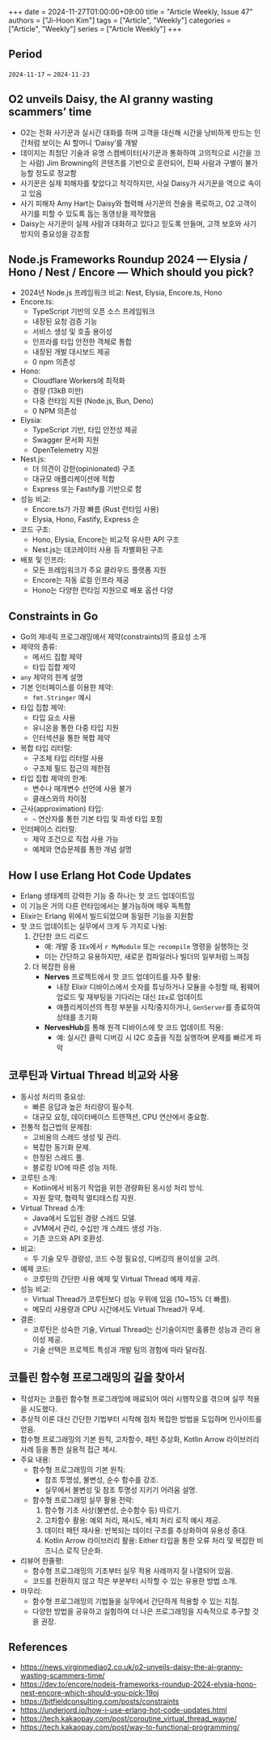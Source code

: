 +++
date = 2024-11-27T01:00:00+09:00
title = "Article Weekly, Issue 47"
authors = ["Ji-Hoon Kim"]
tags = ["Article", "Weekly"]
categories = ["Article", "Weekly"]
series = ["Article Weekly"]
+++

## Period

`2024-11-17` ~ `2024-11-23`

## O2 unveils Daisy, the AI granny wasting scammers’ time

- O2는 전화 사기꾼과 실시간 대화를 하며 고객을 대신해 시간을 낭비하게 만드는 인간처럼 보이는 AI 할머니 ‘Daisy’를 개발
- 데이지는 최첨단 기술과 유명 스캠베이터(사기꾼과 통화하여 고의적으로 시간을 끄는 사람) Jim Browning의 콘텐츠를 기반으로 훈련되어, 진짜 사람과 구별이 불가능할 정도로 정교함
- 사기꾼은 실제 피해자를 찾았다고 착각하지만, 사실 Daisy가 사기꾼을 역으로 속이고 있음
- 사기 피해자 Amy Hart는 Daisy와 협력해 사기꾼의 전술을 폭로하고, O2 고객이 사기를 피할 수 있도록 돕는 동영상을 제작했음
- Daisy는 사기꾼이 실제 사람과 대화하고 있다고 믿도록 만들며, 고객 보호와 사기 방지의 중요성을 강조함

## Node.js Frameworks Roundup 2024 — Elysia / Hono / Nest / Encore — Which should you pick?

- 2024년 Node.js 프레임워크 비교: Nest, Elysia, Encore.ts, Hono
- Encore.ts:
  - TypeScript 기반의 오픈 소스 프레임워크
  - 내장된 요청 검증 기능
  - 서비스 생성 및 호출 용이성
  - 인프라를 타입 안전한 객체로 통합
  - 내장된 개발 대시보드 제공
  - 0 npm 의존성
- Hono:
  - Cloudflare Workers에 최적화
  - 경량 (13kB 미만)
  - 다중 런타임 지원 (Node.js, Bun, Deno)
  - 0 NPM 의존성
- Elysia:
  - TypeScript 기반, 타입 안전성 제공
  - Swagger 문서화 지원
  - OpenTelemetry 지원
- Nest.js:
  - 더 의견이 강한(opinionated) 구조
  - 대규모 애플리케이션에 적합
  - Express 또는 Fastify를 기반으로 함
- 성능 비교:
  - Encore.ts가 가장 빠름 (Rust 런타임 사용)
  - Elysia, Hono, Fastify, Express 순
- 코드 구조:
  - Hono, Elysia, Encore는 비교적 유사한 API 구조
  - Nest.js는 데코레이터 사용 등 차별화된 구조
- 배포 및 인프라:
  - 모든 프레임워크가 주요 클라우드 플랫폼 지원
  - Encore는 자동 로컬 인프라 제공
  - Hono는 다양한 런타임 지원으로 배포 옵션 다양

## Constraints in Go

- Go의 제네릭 프로그래밍에서 제약(constraints)의 중요성 소개
- 제약의 종류:
  - 메서드 집합 제약
  - 타입 집합 제약
- `any` 제약의 한계 설명
- 기본 인터페이스를 이용한 제약:
  - `fmt.Stringer` 예시
- 타입 집합 제약:
  - 타입 요소 사용
  - 유니온을 통한 다중 타입 지원
  - 인터섹션을 통한 복합 제약
- 복합 타입 리터럴:
  - 구조체 타입 리터럴 사용
  - 구조체 필드 접근의 제한점
- 타입 집합 제약의 한계:
  - 변수나 매개변수 선언에 사용 불가
  - 클래스와의 차이점
- 근사(approximation) 타입:
  - `~` 연산자를 통한 기본 타입 및 파생 타입 포함
- 인터페이스 리터럴:
  - 제약 조건으로 직접 사용 가능
  - 예제와 연습문제를 통한 개념 설명

## How I use Erlang Hot Code Updates

- Erlang 생태계의 강력한 기능 중 하나는 핫 코드 업데이트임
- 이 기능은 거의 다른 런타임에서는 불가능하며 매우 독특함
- Elixir는 Erlang 위에서 빌드되었으며 동일한 기능을 지원함
- 핫 코드 업데이트는 실무에서 크게 두 가지로 나뉨:
  1. 간단한 코드 리로드
     - 예: 개발 중 `IEx`에서 `r MyModule` 또는 `recompile` 명령을 실행하는 것
     - 이는 간단하고 유용하지만, 새로운 컴파일러나 빌더의 일부처럼 느껴짐
  2. 더 복잡한 응용
     - **Nerves** 프로젝트에서 핫 코드 업데이트를 자주 활용:
       - 내장 Elixir 디바이스에서 숫자를 튜닝하거나 모듈을 수정할 때, 펌웨어 업로드 및 재부팅을 기다리는 대신 `IEx`로 업데이트
       - 애플리케이션의 특정 부분을 시작/중지하거나, `GenServer`를 종료하여 상태를 초기화
     - **NervesHub**를 통해 원격 디바이스에 핫 코드 업데이트 적용:
       - 예: 실시간 클럭 디버깅 시 I2C 호출을 직접 실행하며 문제를 빠르게 파악

## 코루틴과 Virtual Thread 비교와 사용

- 동시성 처리의 중요성:
  - 빠른 응답과 높은 처리량이 필수적.
  - 대규모 요청, 데이터베이스 트랜잭션, CPU 연산에서 중요함.
- 전통적 접근법의 문제점:
  - 고비용의 스레드 생성 및 관리.
  - 복잡한 동기화 문제.
  - 한정된 스레드 풀.
  - 블로킹 I/O에 따른 성능 저하.
- 코루틴 소개:
  - Kotlin에서 비동기 작업을 위한 경량화된 동시성 처리 방식.
  - 자원 절약, 협력적 멀티태스킹 지원.
- Virtual Thread 소개:
  - Java에서 도입된 경량 스레드 모델.
  - JVM에서 관리, 수십만 개 스레드 생성 가능.
  - 기존 코드와 API 호환성.
- 비교:
  - 두 기술 모두 경량성, 코드 수정 필요성, 디버깅의 용이성을 고려.
- 예제 코드:
  - 코루틴의 간단한 사용 예제 및 Virtual Thread 예제 제공.
- 성능 비교:
  - Virtual Thread가 코루틴보다 성능 우위에 있음 (10~15% 더 빠름).
  - 메모리 사용량과 CPU 시간에서도 Virtual Thread가 우세.
- 결론:
  - 코루틴은 성숙한 기술, Virtual Thread는 신기술이지만 훌륭한 성능과 관리 용이성 제공.
  - 기술 선택은 프로젝트 특성과 개발 팀의 경험에 따라 달라짐.

## 코틀린 함수형 프로그래밍의 길을 찾아서

- 작성자는 코틀린 함수형 프로그래밍에 매료되어 여러 시행착오를 겪으며 실무 적용을 시도했다.
- 추상적 이론 대신 간단한 기법부터 시작해 점차 복잡한 방법을 도입하며 인사이트를 얻음.
- 함수형 프로그래밍의 기본 원칙, 고차함수, 패턴 추상화, Kotlin Arrow 라이브러리 사례 등을 통한 실용적 접근 제시.
- 주요 내용:
  - 함수형 프로그래밍의 기본 원칙:
    - 참조 투명성, 불변성, 순수 함수를 강조.
    - 실무에서 불변성 및 참조 투명성 지키기 어려움 설명.
  - 함수형 프로그래밍 실무 활용 전략:
    1. 함수형 기초 사상(불변성, 순수함수 등) 따르기.
    2. 고차함수 활용: 예외 처리, 재시도, 배치 처리 로직 예시 제공.
    3. 데이터 패턴 재사용: 반복되는 데이터 구조를 추상화하여 유용성 증대.
    4. Kotlin Arrow 라이브러리 활용: Either 타입을 통한 오류 처리 및 복잡한 비즈니스 로직 단순화.
- 리뷰어 한줄평:
  - 함수형 프로그래밍의 기초부터 실무 적용 사례까지 잘 나열되어 있음.
  - 코드를 전환하지 않고 작은 부분부터 시작할 수 있는 유용한 방법 소개.
- 마무리:
  - 함수형 프로그래밍의 기법들을 실무에서 간단하게 적용할 수 있는 지침.
  - 다양한 방법을 공유하고 실험하여 더 나은 프로그래밍을 지속적으로 추구할 것을 권장.

## References

- https://news.virginmediao2.co.uk/o2-unveils-daisy-the-ai-granny-wasting-scammers-time/
- https://dev.to/encore/nodejs-frameworks-roundup-2024-elysia-hono-nest-encore-which-should-you-pick-19oj
- https://bitfieldconsulting.com/posts/constraints
- https://underjord.io/how-i-use-erlang-hot-code-updates.html
- https://tech.kakaopay.com/post/coroutine_virtual_thread_wayne/
- https://tech.kakaopay.com/post/way-to-functional-programming/
